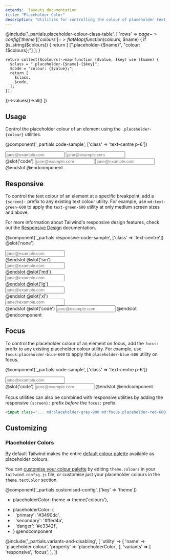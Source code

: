 ```yaml
---
extends: _layouts.documentation
title: "Placeholder Color"
description: "Utilities for controlling the colour of placeholder text."
---
```


@include('_partials.placeholder-colour-class-table', [
  'rows' => $page->config['theme']['colours']->flatMap(function ($colours, $name) {
    if (is_string($colours)) {
      return [
        [".placeholder-{$name}", "colour: {$colours};"]
      ];
    }

    return collect($colours)->map(function ($value, $key) use ($name) {
      $class = ".placeholder-{$name}-{$key}";
      $code = "colour: {$value};";
      return [
        $class,
        $code,
      ];
    });
  })->values()->all()
])

## Usage

Control the placeholder colour of an element using the `.placeholder-{colour}` utilities.

@component('_partials.code-sample', ['class' => 'text-centre p-6'])
<div class="max-w-xs">
  <input class="block appearance-none placeholder-grey-500 border rounded w-full py-2 px-3 text-grey-700 leading-tight focus:outline-none focus:shadow-outline" placeholder="jane@example.com">
  <input class="mt-4 block appearance-none placeholder-red-300 border border-red-400 rounded w-full py-2 px-3 text-grey-700 leading-tight focus:outline-none focus:shadow-outline" placeholder="jane@example.com">
</div>
@slot('code')
<input class="placeholder-grey-500 border" placeholder="jane@example.com">
<input class="placeholder-red-300 border border-red-400" placeholder="jane@example.com">
@endslot
@endcomponent

## Responsive

To control the text colour of an element at a specific breakpoint, add a `{screen}:` prefix to any existing text colour utility. For example, use `md:text-green-600` to apply the `text-green-600` utility at only medium screen sizes and above.

For more information about Tailwind's responsive design features, check out the [Responsive Design](/docs/responsive-design) documentation.

@component('_partials.responsive-code-sample', ['class' => 'text-centre'])
@slot('none')
<div class="max-w-xs mx-auto">
  <input class="block appearance-none placeholder-grey-500 border rounded w-full py-2 px-3 text-grey-700 leading-tight focus:outline-none focus:shadow-outline" placeholder="jane@example.com">
</div>
@endslot
@slot('sm')
<div class="max-w-xs mx-auto">
  <input class="block appearance-none placeholder-red-400 border rounded w-full py-2 px-3 text-grey-700 leading-tight focus:outline-none focus:shadow-outline" placeholder="jane@example.com">
</div>
@endslot
@slot('md')
<div class="max-w-xs mx-auto">
  <input class="block appearance-none placeholder-blue-400 border rounded w-full py-2 px-3 text-grey-700 leading-tight focus:outline-none focus:shadow-outline" placeholder="jane@example.com">
</div>
@endslot
@slot('lg')
<div class="max-w-xs mx-auto">
  <input class="block appearance-none placeholder-green-400 border rounded w-full py-2 px-3 text-grey-700 leading-tight focus:outline-none focus:shadow-outline" placeholder="jane@example.com">
</div>
@endslot
@slot('xl')
<div class="max-w-xs mx-auto">
  <input class="block appearance-none placeholder-orange-400 border rounded w-full py-2 px-3 text-grey-700 leading-tight focus:outline-none focus:shadow-outline" placeholder="jane@example.com">
</div>
@endslot
@slot('code')
<input class="none:placeholder-grey-500 sm:placeholder-red-400 md:placeholder-blue-400 lg:placeholder-green-400 xl:placeholder-orange-400 " placeholder="jane@example.com">
@endslot
@endcomponent

## Focus

To control the placeholder colour of an element on focus, add the `focus:` prefix to any existing placeholder colour utility. For example, use `focus:placeholder-blue-600` to apply the `placeholder-blue-600` utility on focus.

@component('_partials.code-sample', ['class' => 'text-centre p-6'])
<div class="max-w-xs mx-auto">
  <input class="block appearance-none bg-grey-200 placeholder-grey-600 border border-transparent focus:border-grey-300 focus:bg-white focus:placeholder-grey-500 rounded w-full py-2 px-3 text-grey-700 leading-tight focus:outline-none" placeholder="jane@example.com">
</div>
@slot('code')
<input class="placeholder-grey-600 focus:placeholder-grey-500 ..." placeholder="jane@example.com">
@endslot
@endcomponent

Focus utilities can also be combined with responsive utilities by adding the responsive `{screen}:` prefix *before* the `focus:` prefix.

```html
<input class="... md:placeholder-grey-900 md:focus:placeholder-red-600 ...">
```

## Customizing

### Placeholder Colors

By default Tailwind makes the entire [default colour palette](/docs/customising-colours#default-colour-palette) available as placeholder colours.

You can [customise your colour palette](/docs/colours#customising) by editing `theme.colours` in your `tailwind.config.js` file, or customise just your placeholder colours in the `theme.textColor` section.

@component('_partials.customised-config', ['key' => 'theme'])
- placeholderColor: theme => theme('colours'),
+ placeholderColor: {
+ &nbsp;&nbsp;'primary': '#3490dc',
+ &nbsp;&nbsp;'secondary': '#ffed4a',
+ &nbsp;&nbsp;'danger': '#e3342f',
+ }
@endcomponent

@include('_partials.variants-and-disabling', [
    'utility' => [
        'name' => 'placeholder colour',
        'property' => 'placeholderColor',
    ],
    'variants' => [
        'responsive',
        'focus',
    ],
])
